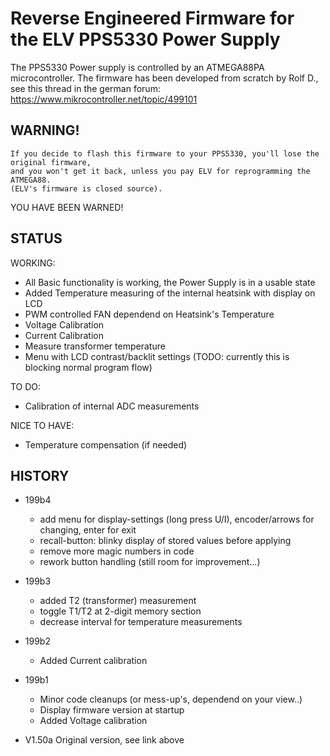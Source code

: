# Reverse Engineered Firmware for the ELV PPS5330 Power Supply

The PPS5330 Power supply is controlled by an ATMEGA88PA microcontroller.
The firmware has been developed from scratch by Rolf D., see this thread in the german forum: https://www.mikrocontroller.net/topic/499101

## WARNING!
```
If you decide to flash this firmware to your PPS5330, you'll lose the original firmware, 
and you won't get it back, unless you pay ELV for reprogramming the ATMEGA88.
(ELV's firmware is closed source). 
```
YOU HAVE BEEN WARNED!


## STATUS

WORKING:
- All Basic functionality is working, the Power Supply is in a usable state 
- Added Temperature measuring of the internal heatsink with display on LCD
- PWM controlled FAN dependend on Heatsink's Temperature 
- Voltage Calibration 
- Current Calibration
- Measure transformer temperature
- Menu with LCD contrast/backlit settings (TODO: currently this is blocking normal program flow)

TO DO:
- Calibration of internal ADC measurements

NICE TO HAVE:
- Temperature compensation (if needed)

## HISTORY

 - 199b4
    - add menu for display-settings (long press U/I), encoder/arrows for changing, enter for exit
    - recall-button: blinky display of stored values before applying
    - remove more magic numbers in code
    - rework button handling (still room for improvement...)

 - 199b3  
    - added T2 (transformer) measurement
    - toggle T1/T2 at 2-digit memory section
    - decrease interval for temperature measurements

 - 199b2  
    - Added Current calibration

 - 199b1  
    - Minor code cleanups (or mess-up's, dependend on your view..)
    - Display firmware version at startup
    - Added Voltage calibration
- V1.50a Original version, see link above
 